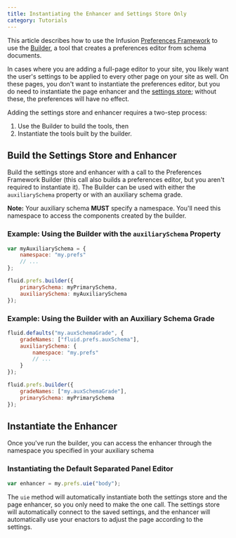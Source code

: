 ```yaml
---
title: Instantiating the Enhancer and Settings Store Only
category: Tutorials
---
```


This article describes how to use the Infusion [Preferences Framework](../PreferencesFramework.md)
to use the [Builder](../Builder.md), a tool that creates a preferences editor from schema documents.

In cases where you are adding a full-page editor to your site, you likely want the user's settings
to be applied to every other page on your site as well. On these pages, you don't want to
instantiate the preferences editor, but you do need to instantiate the page enhancer and the
[settings store](../SettingsStore.md); without these, the preferences will have no effect.

Adding the settings store and enhancer requires a two-step process:

1. Use the Builder to build the tools, then
2. Instantiate the tools built by the builder.

## Build the Settings Store and Enhancer

Build the settings store and enhancer with a call to the Preferences Framework Builder (this call also builds a
preferences editor, but you aren't required to instantiate it). The Builder can be used with either the
`auxiliarySchema` property or with an auxiliary schema grade.

<div class="infusion-docs-note">
    <strong>Note:</strong> Your auxiliary schema <strong>MUST</strong> specify a namespace. You'll need this namespace
    to access the components created by the builder.
</div>

### Example: Using the Builder with the `auxiliarySchema` Property

```javascript
var myAuxiliarySchema = {
    namespace: "my.prefs"
    // ...
};

fluid.prefs.builder({
    primarySchema: myPrimarySchema,
    auxiliarySchema: myAuxiliarySchema
});
```

### Example: Using the Builder with an Auxiliary Schema Grade

```javascript
fluid.defaults("my.auxSchemaGrade", {
    gradeNames: ["fluid.prefs.auxSchema"],
    auxiliarySchema: {
        namespace: "my.prefs"
        // ...
    }
});

fluid.prefs.builder({
    gradeNames: ["my.auxSchemaGrade"],
    primarySchema: myPrimarySchema
});
```

## Instantiate the Enhancer

Once you've run the builder, you can access the enhancer through the namespace you specified in your auxiliary schema

### Instantiating the Default Separated Panel Editor

```javascript
var enhancer = my.prefs.uie("body");
```

The `uie` method will automatically instantiate both the settings store and the page enhancer, so you only need to make
the one call. The settings store will automatically connect to the saved settings, and the enhancer will automatically
use your enactors to adjust the page according to the settings.
